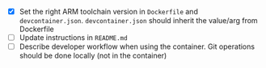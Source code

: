 - [X] Set the right ARM toolchain version in `Dockerfile` and `devcontainer.json`. `devcontainer.json` should inherit the value/arg from Dockerfile
- [ ] Update instructions in `README.md`
- [ ] Describe developer workflow when using the container. Git operations should be done locally (not in the container)